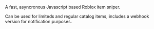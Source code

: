 A fast, asyncronous Javascript based Roblox item sniper.

Can be used for limiteds and regular catalog items, includes a webhook version for notification purposes.
